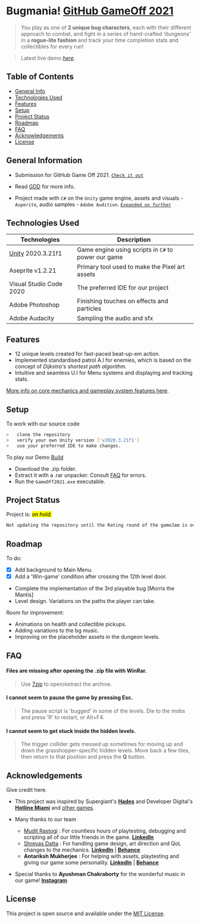 # Bugmania! [GitHub GameOff 2021](https://itch.io/jam/game-off-2021)
> You play as one of **2 unique bug characters**, each with their different approach to combat, and fight in a series of hand-crafted ‘dungeons’ in a **rogue-lite fashion** and track your time completion stats and collectibles for every run!

> Latest live demo [_here_](https://mudimax.itch.io/bugmania). <!-- If you have the project hosted somewhere, include the link here. -->


## Table of Contents
* [General Info](#general-information)
* [Technologies Used](#technologies-used)
* [Features](#features)
* [Setup](#setup)
* [Project Status](#project-status)
* [Roadmap](#roadmap)
* [FAQ](#faq)
* [Acknowledgements](#acknowledgements)
* [License](#license)


## General Information 
- Submission for GitHub Game Off 2021. [`Check it out`](https://itch.io/jam/game-off-2021/rate/1301347)

- Read [GDD](#Bugmania-GDD.pdf) for more info.

- Project made with `C#` on the `Unity` game engine, assets and visuals - `Asperite`, audio samples - `Adobe Audition`. [`Expanded on further`](#technologies-used)

<!-- You don't have to answer all the questions - just the ones relevant to your project. -->


## Technologies Used

| Technologies      | Description |
| ----------- | ----------- |
| [Unity](https://unity.com/) 2020.3.21f1     | Game engine using scripts in `C#`  to power our game      |
| Aseprite  v1.2.21| Primary tool used to make the Pixel art assets        |
| Visual Studio Code 2020     | The preferred IDE for our project       |
| Adobe Photoshop     | Finishing touches on effects and particles       |
| Adobe Audacity | Sampling the audio and sfx        |


## Features
- 12 unique levels created for fast-paced beat-up-em action.
- Implemented standardised patrol A.I for enemies, which
is based on the concept of *Dijkstra's shortest path algorithm*.
- Intuitive and seamless U.I for Menu systems and
displaying and tracking stats.

[More info on core mechanics and gameplay system features here]().

## Setup

To work with our source code
```bash
>   clone the repository
>   verify your own Unity version ['v2020.3.21f1'] 
>   use your preferred IDE to make changes.
```

To play our Demo [Build]()
- Download the .zip folder.
- Extract it with a .rar unpacker. Consult [FAQ](#faq) for errors.
- Run the `GameOff2021.exe` executable.

## Project Status
Project is: <mark>_on hold_.</mark> 

```css
Not updating the repository until the Rating round of the gameJam is over (3rd Jan 2022).
```

## Roadmap
To do:
- [x] Add background to Main Menu.
- [x] Add a 'Win-game' condition after crossing the 12th level door.
- Complete the implementation of the 3rd playable bug [Morris the Mantis]
- Level design. Variations on the paths the player can take.

Room for improvement:
- Animations on health and collectible pickups.
- Adding variations to the bg music.
- Improving on the placeholder assets in the dungeon levels.

## FAQ

#### Files are missing after opening the .zip file with WinRar.
>Use [7zip](https://www.7-zip.org/) to open/extract the archive.
#### I cannot seem to pause the game by pressing Esc.
>The pause script is 'bugged' in some of the levels. Die to the mobs and press 'R' to restart, or Alt+F4.
#### I cannot seem to get stuck inside the hidden levels.
>The trigger collider gets messed up sometimes for moving up and down the grasshopper-specific hidden levels. Move back a few tiles, then return to that position and press the **Q** button.

## Acknowledgements
Give credit here.
- This project was inspired by Supergiant's [**Hades**](https://store.steampowered.com/app/1145360/Hades/) and Developer Digital's [**Hotline Miami**](https://store.steampowered.com/app/219150/Hotline_Miami/) and [other games]().
- Many thanks to our team

    - [Mudit Rastogi](https://github.com/MuditRst) : For countless hours of playtesting, debugging and scripting all of our little friends in the game. [**LinkedIn**](https://www.linkedin.com/in/mudit-rastogi-6aa67118b/)
    - [Shreyas Datta](https://github.com/ShreyasDatta) : For handling game design, art direction and QoL changes to the mechanics. [**LinkedIn**](https://www.linkedin.com/in/shreyas-datta-32bb041a1/) | [**Behance**](https://www.behance.net/shreyasdatta)
    - **Antariksh Mukherjee** : For helping with assets, playtesting and giving our game some personality. [**LinkedIn**](https://www.linkedin.com/in/antariksh-mukherjee-5938921b5/) | [**Behance**](https://www.behance.net/SingularityDesigns)
- Special thanks to **Ayushman Chakraborty** for the wonderful music in our game! [**Instagram**](https://www.instagram.com/a_floydian_slip/)


## License
 This project is open source and available under the [MIT License](https://github.com/ShreyasDatta/GameOff2021/blob/master/LICENSE).